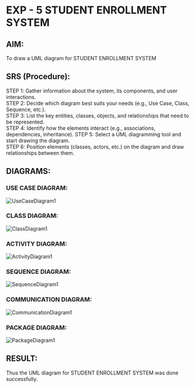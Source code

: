 # EXP - 5 STUDENT ENROLLMENT SYSTEM
## AIM:
To draw a UML diagram for STUDENT ENROLLMENT SYSTEM
## SRS (Procedure):
STEP 1: Gather information about the system, its components, and user interactions.  
STEP 2: Decide which diagram best suits your needs (e.g., Use Case, Class, Sequence, etc.).  
STEP 3: List the key entities, classes, objects, and relationships that need to be represented.  
STEP 4: Identify how the elements interact (e.g., associations, dependencies, inheritance).
STEP 5: Select a UML diagramming tool  and start drawing the diagram.   
STEP 6: Position elements (classes, actors, etc.) on the diagram and draw relationships between them.  

## DIAGRAMS:
### USE CASE DIAGRAM:
![UseCaseDiagram1](https://github.com/user-attachments/assets/aa42d435-3212-48d7-a83a-6194f8c11fff)
### CLASS DIAGRAM:
![ClassDiagram1](https://github.com/user-attachments/assets/877e37ef-3ff7-442e-b589-91e24cc37141)
### ACTIVITY DIAGRAM:
![ActivityDiagram1](https://github.com/user-attachments/assets/6ae64e1f-9340-4062-b752-c246fd918e84)
### SEQUENCE DIAGRAM:
![SequenceDiagram1](https://github.com/user-attachments/assets/2b18c2d8-a26d-49a3-9b98-6b3e7ee41a73)
### COMMUNICATION DIAGRAM:
![CommunicationDiagram1](https://github.com/user-attachments/assets/712b3a34-05fa-4da8-b373-73ac4b59c8bf)
### PACKAGE DIAGRAM:
![PackageDiagram1](https://github.com/user-attachments/assets/d4d3c79c-8056-4663-8092-ad9db1f27d85)


## RESULT:
Thus the UML diagram for STUDENT ENROLLMENT SYSTEM was done successfully.
